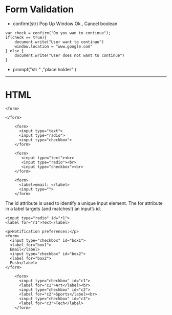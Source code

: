 # Form Validation


* confirm(str) 
Pop Up Window Ok , Cancel 
boolean

```
var check = confirm("Do you wan to continue");
if(check == true){
    document.write("User want to continue")
    window.location = "www.google.com"
} else {
    document.write("User does not want to continue")
}
```

* prompt("str " ,"place holder" )

---

# HTML

```
<form>

</form>
```

```
    <form>
      <input type="text">
      <input type="radio">
      <input type="checkbox">
    </form> 
```

```
    <form>
       <input type="text"><br>
       <input type="radio"><br>
       <input type="checkbox"><br>
    </form> 
```

```
    <form>
      <label>email: </label>
      <input type="">
    </form>

```

The id attribute is used to identify a unique input element. The for attribute in a label targets (and matches!) an input’s id. 
```
<input type="radio" id="r1">
<label for="r1">Text</label>
```


```
<p>Notification preferences:</p>
<form>
  <input type="checkbox" id="box1"> 
  <label for="box1">
  Email</label>
  <input type="checkbox" id="box2"> 
  <label for="box2">
  Push</label>
</form>
```

```
    <form>
      <input type="checkbox" id="c1">
      <label for="c1">Art</label><br>
      <input type="checkbox" id="c2">
      <label for="c2">Sports</label><br>
      <input type="checkbox" id="c3">
      <label for="c3">Tech</label>
    </form>  
```

